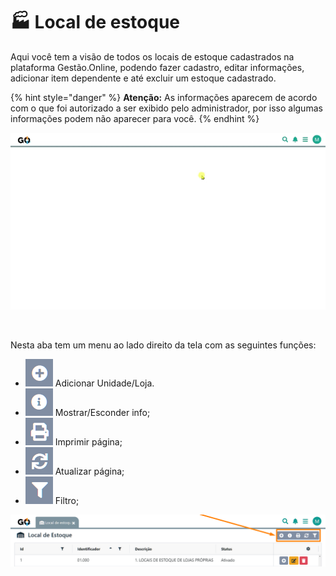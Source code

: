 # 🏭 Local de estoque

Aqui você tem a visão de todos os locais de estoque cadastrados na plataforma Gestão.Online, podendo fazer cadastro, editar informações, adicionar item dependente e até excluir um estoque cadastrado.

{% hint style="danger" %}
**Atenção:** As informações aparecem de acordo com o que foi autorizado a ser exibido pelo administrador, por isso algumas informações podem não aparecer para você.
{% endhint %}

![](/erp-v2/assets/modulos/estoque/aba_estoque.gif)

<br>

Nesta aba tem um menu ao lado direito da tela com as seguintes funções:

- <img src="/erp-v2/assets/icon_add.png" alt="" data-size="line"> Adicionar Unidade/Loja.
- <img src="/erp-v2/assets/icon_exibir.png" alt="" data-size="line"> Mostrar/Esconder info;
- <img src="/erp-v2/assets/icon_imprimir.png" alt="" data-size="line"> Imprimir página;
- <img src="/erp-v2/assets/icon_atualizar.png" alt="" data-size="line"> Atualizar página;
- <img src="/erp-v2/assets/icon_filtro.png" alt="" data-size="line"> Filtro;

![](/erp-v2/assets/modulos/estoque/aba_estoque_menu.png)

<br>

